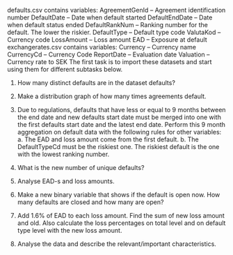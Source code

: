 defaults.csv contains variables:
AgreementGenId – Agreement identification number
DefaultDate – Date when default started
DefaultEndDate – Date when default status ended
DefaultRankNum – Ranking number for the default. The lower the riskier.
DefaultType – Default type code
ValutaKod – Currency code
LossAmount – Loss amount
EAD – Exposure at default
exchangerates.csv contains variables:
Currency – Currency name
CurrencyCd – Currency Code
ReportDate – Evaluation date
Valuation – Currency rate to SEK
The first task is to import these datasets and start using them for different subtasks below.
1. How many distinct defaults are in the dataset defaults?
2. Make a distribution graph of how many times agreements default.
3. Due to regulations, defaults that have less or equal to 9 months between the end date and
new defaults start date must be merged into one with the first defaults start date and the
latest end date. Perform this 9 month aggregation on default data with the following rules for
other variables:
a. The EAD and loss amount come from the first default.
b. The DefaultTypeCd must be the riskiest one. The riskiest default is the one with the
lowest ranking number.

4. What is the new number of unique defaults?
5. Analyse EAD-s and loss amounts.
6. Make a new binary variable that shows if the default is open now. How many defaults are
closed and how many are open?
7. Add 1.6% of EAD to each loss amount. Find the sum of new loss amount and old. Also calculate
the loss percentages on total level and on default type level with the new loss amount.
8. Analyse the data and describe the relevant/important characteristics.
